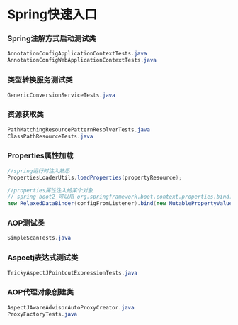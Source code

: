 # Spring快速入口

### Spring注解方式启动测试类

```java
AnnotationConfigApplicationContextTests.java
AnnotationConfigWebApplicationContextTests.java
```

### 类型转换服务测试类

```java
GenericConversionServiceTests.java
```

### 资源获取类
```java
PathMatchingResourcePatternResolverTests.java
ClassPathResourceTests.java  
```
### Properties属性加载
```java
//spring运行时注入熟悉
PropertiesLoaderUtils.loadProperties(propertyResource);

//properties属性注入给某个对象
// spring boot2 可以用 org.springframework.boot.context.properties.bind.Binder
new RelaxedDataBinder(configFromListener).bind(new MutablePropertyValues(properties));
```
### AOP测试类

```java
SimpleScanTests.java
```
### Aspectj表达式测试类
```java
TrickyAspectJPointcutExpressionTests.java
```
### AOP代理对象创建类

```java
AspectJAwareAdvisorAutoProxyCreator.java
ProxyFactoryTests.java
```

